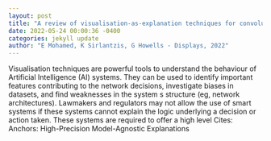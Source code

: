 ```yaml
--- 
layout: post 
title: "A review of visualisation-as-explanation techniques for convolutional neural networks and their evaluation" 
date: 2022-05-24 00:00:36 -0400 
categories: jekyll update 
author: "E Mohamed, K Sirlantzis, G Howells - Displays, 2022" 
--- 
```

Visualisation techniques are powerful tools to understand the behaviour of Artificial Intelligence (AI) systems. They can be used to identify important features contributing to the network decisions, investigate biases in datasets, and find weaknesses in the system s structure (eg, network architectures). Lawmakers and regulators may not allow the use of smart systems if these systems cannot explain the logic underlying a decision or action taken. These systems are required to offer a high level Cites: Anchors: High-Precision Model-Agnostic Explanations
